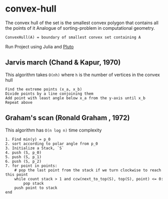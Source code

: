# convex-hull
The convex hull of the set is the smallest convex polygon that contains all the points of it
Analogue of sorting-problem in computational geometry.  

`ConvexHull(A) = boundary of smallest convex set containing A`

Run Project using Julia and [Pluto](https://github.com/fonsp/Pluto.jl)

## Jarvis march (Chand & Kapur, 1970)
This algorithm takes `O(nh)` where `h` is the number of vertices in the convex hull

```
Find the extreme points (x_a, x_b)
Divide points by a line conjoining them
Add point with least angle below x_a from the y-axis until x_b
Repeat above
```

## Graham's scan (Ronald Graham , 1972)
This algorithm has `O(n log n)` time complexity

```
1. Find min(y) = p_0
2. sort according to polar angle from p_0
3. Initialize a Stack, `S`
4. push (S, p_0)
5. push (S, p_1)
6. push (S, p_2)
7. for point in points:
    # pop the last point from the stack if we turn clockwise to reach this point
    while count stack > 1 and ccw(next_to_top(S), top(S), point) <= 0:
        pop stack
    push point to stack
end
```

